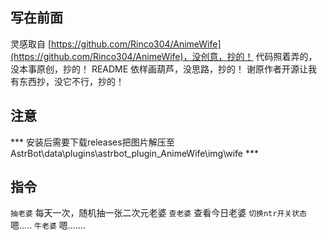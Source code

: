 ## 写在前面 ##
灵感取自 [https://github.com/Rinco304/AnimeWife](https://github.com/Rinco304/AnimeWife)，没创意，抄的！
代码照着弄的，没本事原创，抄的！
README 依样画葫芦，没思路，抄的！
谢原作者开源让我有东西抄，没它不行，抄的！ 

## 注意 ##
*** 安装后需要下载releases把图片解压至AstrBot\data\plugins\astrbot_plugin_AnimeWife\img\wife ***

## 指令 ##
`抽老婆` 每天一次，随机抽一张二次元老婆
`查老婆` 查看今日老婆
`切换ntr开关状态` 嗯.....
`牛老婆` 嗯.......
